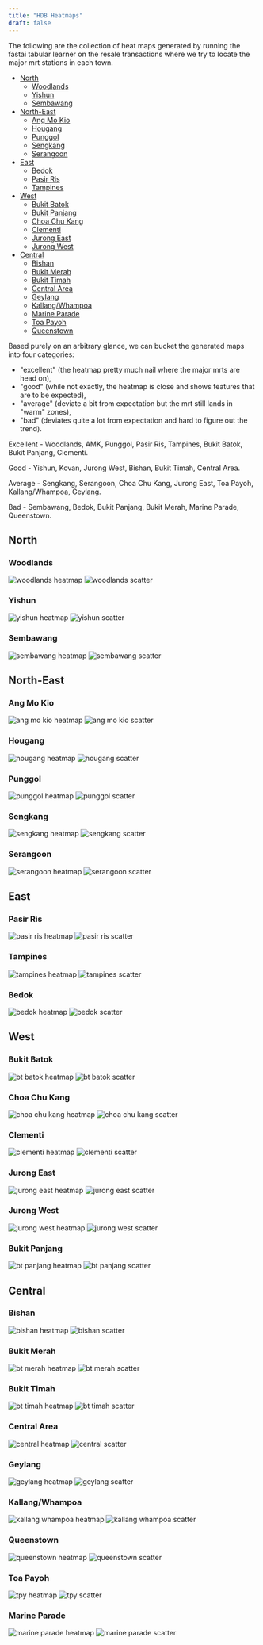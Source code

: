 ```yaml
---
title: "HDB Heatmaps"
draft: false
---
```


The following are the collection of heat maps generated by running the fastai tabular learner
on the resale transactions where we try to locate the major mrt stations in each town.

- [North](#north)
  - [Woodlands](#woodlands)
  - [Yishun](#yishun)
  - [Sembawang](#sembawang)
- [North-East](#north-east)
  - [Ang Mo Kio](#ang-mo-kio)
  - [Hougang](#hougang)
  - [Punggol](#punggol)
  - [Sengkang](#sengkang)
  - [Serangoon](#serangoon)
- [East](#east)
  - [Bedok](#bedok)
  - [Pasir Ris](#pasir-ris)
  - [Tampines](#tampines)
- [West](#west)
  - [Bukit Batok](#bukit-batok)
  - [Bukit Panjang](#bukit-panjang)
  - [Choa Chu Kang](#choa-chu-kang)
  - [Clementi](#clementi)
  - [Jurong East](#jurong-east)
  - [Jurong West](#jurong-west)
- [Central](#central)
  - [Bishan](#bishan)
  - [Bukit Merah](#bukit-merah)
  - [Bukit Timah](#bukit-timah)
  - [Central Area](#central-area)
  - [Geylang](#geylang)
  - [Kallang/Whampoa](#kallangwhampoa)
  - [Marine Parade](#marine-parade)
  - [Toa Payoh](#toa-payoh)
  - [Queenstown](#queenstown)

Based purely on an arbitrary glance, we can bucket the generated maps into four categories:

- "excellent" (the heatmap pretty much nail where the major mrts are head on),
- "good" (while not exactly, the heatmap is close and shows features that are to be expected),
- "average" (deviate a bit from expectation but the mrt still lands in "warm" zones),
- "bad" (deviates quite a lot from expectation and hard to figure out the trend).

Excellent - Woodlands, AMK, Punggol, Pasir Ris, Tampines, Bukit Batok, Bukit Panjang, Clementi.

Good - Yishun, Kovan, Jurong West, Bishan, Bukit Timah, Central Area.

Average - Sengkang, Serangoon, Choa Chu Kang, Jurong East, Toa Payoh, Kallang/Whampoa, Geylang.

Bad - Sembawang, Bedok, Bukit Panjang, Bukit Merah, Marine Parade, Queenstown.

## North

### Woodlands

![woodlands heatmap](/images/hdb_imshows/woodlands1.png)
![woodlands scatter](/images/hdb_imshows/woodlands2.png)

### Yishun

![yishun heatmap](/images/hdb_imshows/yishun1.png)
![yishun scatter](/images/hdb_imshows/yishun2.png)

### Sembawang

![sembawang heatmap](/images/hdb_imshows/sbw1_bad.png)
![sembawang scatter](/images/hdb_imshows/sbw2_bad.png)

## North-East

### Ang Mo Kio

![ang mo kio heatmap](/images/hdb_imshows/amk1.png)
![ang mo kio scatter](/images/hdb_imshows/amk2.png)

### Hougang

![hougang heatmap](/images/hdb_imshows/hougang1.png)
![hougang scatter](/images/hdb_imshows/hougang2.png)

### Punggol

![punggol heatmap](/images/hdb_imshows/punggol1.png)
![punggol scatter](/images/hdb_imshows/punggol2.png)

### Sengkang

![sengkang heatmap](/images/hdb_imshows/sengkang1.png)
![sengkang scatter](/images/hdb_imshows/sengkang2.png)

### Serangoon

![serangoon heatmap](/images/hdb_imshows/serangoon1.png)
![serangoon scatter](/images/hdb_imshows/serangoon2.png)

## East

### Pasir Ris

![pasir ris heatmap](/images/hdb_imshows/pasir_ris1.png)
![pasir ris scatter](/images/hdb_imshows/pasir_ris2.png)

### Tampines

![tampines heatmap](/images/hdb_imshows/tampines1.png)
![tampines scatter](/images/hdb_imshows/tampines2.png)

### Bedok

![bedok heatmap](/images/hdb_imshows/bedok1.png)
![bedok scatter](/images/hdb_imshows/bedok2.png)

## West

### Bukit Batok

![bt batok heatmap](/images/hdb_imshows/bbatok1.png)
![bt batok scatter](/images/hdb_imshows/bbatok2.png)

### Choa Chu Kang

![choa chu kang heatmap](/images/hdb_imshows/cck1.png)
![choa chu kang scatter](/images/hdb_imshows/cck2.png)

### Clementi

![clementi heatmap](/images/hdb_imshows/clementi1.png)
![clementi scatter](/images/hdb_imshows/clementi2.png)

### Jurong East

![jurong east heatmap](/images/hdb_imshows/jurongeast1.png)
![jurong east scatter](/images/hdb_imshows/jurongeast2.png)

### Jurong West

![jurong west heatmap](/images/hdb_imshows/jurongwest1.png)
![jurong west scatter](/images/hdb_imshows/jurongwest2.png)

### Bukit Panjang

![bt panjang heatmap](/images/hdb_imshows/btpanjang1.png)
![bt panjang scatter](/images/hdb_imshows/btpanjang2.png)

## Central

### Bishan

![bishan heatmap](/images/hdb_imshows/bishan1.png)
![bishan scatter](/images/hdb_imshows/bishan2.png)

### Bukit Merah

![bt merah heatmap](/images/hdb_imshows/btmerah1_central.png)
![bt merah scatter](/images/hdb_imshows/btmerah2_central.png)

### Bukit Timah

![bt timah heatmap](/images/hdb_imshows/bttimah1.png)
![bt timah scatter](/images/hdb_imshows/bttimah2.png)

### Central Area

![central heatmap](/images/hdb_imshows/central1.png)
![central scatter](/images/hdb_imshows/central2.png)

### Geylang

![geylang heatmap](/images/hdb_imshows/geylang1.png)
![geylang scatter](/images/hdb_imshows/geylang2.png)

### Kallang/Whampoa

![kallang whampoa heatmap](/images/hdb_imshows/kallangwhampoa1.png)
![kallang whampoa scatter](/images/hdb_imshows/kallangwhampoa2.png)

### Queenstown

![queenstown heatmap](/images/hdb_imshows/queenstown1_bad.png)
![queenstown scatter](/images/hdb_imshows/queenstown2_bad.png)

### Toa Payoh

![tpy heatmap](/images/hdb_imshows/tpy1_bad.png)
![tpy scatter](/images/hdb_imshows/tpy2_bad.png)

### Marine Parade

![marine parade heatmap](/images/hdb_imshows/marine_parade1_bad.png)
![marine parade scatter](/images/hdb_imshows/marine_parade2_bad.png)
